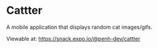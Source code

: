# Cattter

A mobile application that displays random cat images/gifs.

Viewable at: https://snack.expo.io/@penh-dev/cattter
